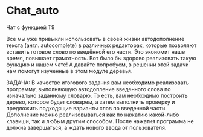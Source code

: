 # Chat_auto
Чат с функцией Т9

Все мы уже привыкли использовать в своей жизни автодополнение текста (англ. autocomplete) в различных редакторах, которые позволяют вставить готовое слово по введённой его части. Это экономит наше время, повышает грамотность. Вот было бы здорово реализовать такую функцию и  нашем чате! А давайте попробуем, в решении этой задачи нам помогут изученные в этом модуле деревья.

ЗАДАЧА: В качестве итогового задания вам необходимо реализовать программу, выполняющую автодопление введенного слова по изначально заданному словарю.
То есть, вам необходимо построить дерево, которое будет словарем, а затем выполнить проверку и предложить подходящие варианты слов по введенной части. Дополнение можно реализовываться как по нажатию какой-либо клавиши, так и любым другим способом. После нажатия программа не должна завершаться, а ждать нового ввода от пользователя.
